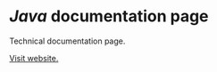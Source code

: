 # _Java_ documentation page

Technical documentation page.

[Visit website.](https://scolpinof.github.io/technical-documentation-page/)
